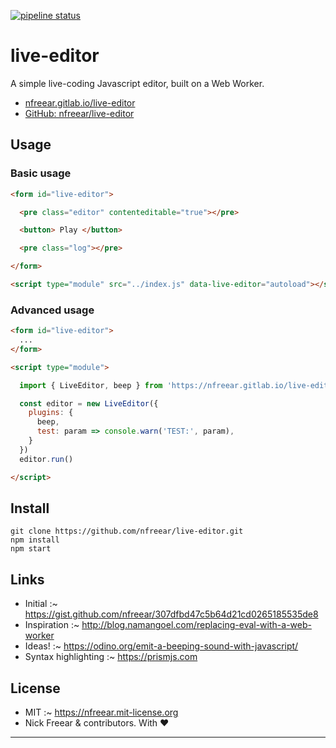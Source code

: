 
[![pipeline status][ci-badge]][ci-link]

# live-editor

A simple live-coding Javascript editor, built on a Web Worker.

 * [nfreear.gitlab.io/live-editor][demo]
 * [GitHub: nfreear/live-editor][git]

## Usage

### Basic usage

```html
<form id="live-editor">

  <pre class="editor" contenteditable="true"></pre>

  <button> Play </button>

  <pre class="log"></pre>

</form>

<script type="module" src="../index.js" data-live-editor="autoload"></script>
```

### Advanced usage

```html
<form id="live-editor">
  ...
</form>

<script type="module">

  import { LiveEditor, beep } from 'https://nfreear.gitlab.io/live-editor/index.js';

  const editor = new LiveEditor({
    plugins: {
      beep,
      test: param => console.warn('TEST:', param),
    }
  })
  editor.run()

</script>
```

## Install

```
git clone https://github.com/nfreear/live-editor.git
npm install
npm start
```

## Links

  - Initial :~ https://gist.github.com/nfreear/307dfbd47c5b64d21cd0265185535de8
  - Inspiration :~ http://blog.namangoel.com/replacing-eval-with-a-web-worker
  - Ideas! :~ https://odino.org/emit-a-beeping-sound-with-javascript/
  - Syntax highlighting :~ https://prismjs.com

## License

  - MIT :~ <https://nfreear.mit-license.org>
  - Nick Freear & contributors. With ❤️

---

[demo]: https://nfreear.gitlab.io/live-editor/demo/
[git]:  https://github.com/nfreear/live-editor
[ci-badge]: https://gitlab.com/nfreear/live-editor/badges/master/pipeline.svg
[ci-link]: https://gitlab.com/nfreear/live-editor#!/commits/master "CI status on GitLab"
